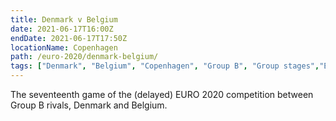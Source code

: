 ```yaml
---
title: Denmark v Belgium
date: 2021-06-17T16:00Z
endDate: 2021-06-17T17:50Z
locationName: Copenhagen
path: /euro-2020/denmark-belgium/
tags: ["Denmark", "Belgium", "Copenhagen", "Group B", "Group stages","EURO 2020"]
---
```


The seventeenth game of the (delayed) EURO 2020 competition between Group B rivals, Denmark and Belgium.